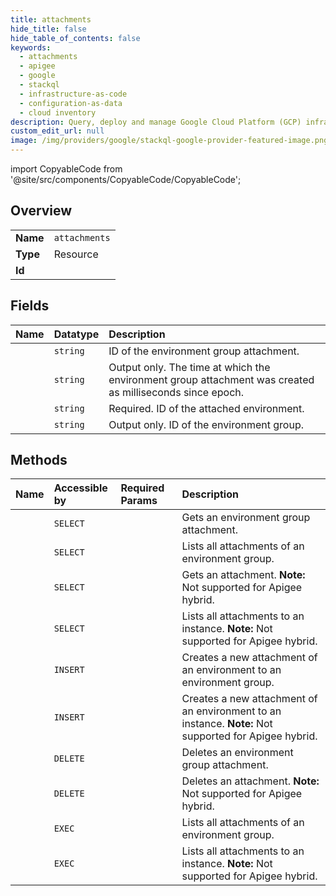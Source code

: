 ```yaml
---
title: attachments
hide_title: false
hide_table_of_contents: false
keywords:
  - attachments
  - apigee
  - google    
  - stackql
  - infrastructure-as-code
  - configuration-as-data
  - cloud inventory
description: Query, deploy and manage Google Cloud Platform (GCP) infrastructure and resources using SQL
custom_edit_url: null
image: /img/providers/google/stackql-google-provider-featured-image.png
---
```


import CopyableCode from '@site/src/components/CopyableCode/CopyableCode';




## Overview
<table><tbody>
<tr><td><b>Name</b></td><td><code>attachments</code></td></tr>
<tr><td><b>Type</b></td><td>Resource</td></tr>
<tr><td><b>Id</b></td><td><CopyableCode code="apigee.attachments" /></td></tr>
</tbody></table>

## Fields
| Name | Datatype | Description |
|:-----|:---------|:------------|
| <CopyableCode code="name" /> | `string` | ID of the environment group attachment. |
| <CopyableCode code="createdAt" /> | `string` | Output only. The time at which the environment group attachment was created as milliseconds since epoch. |
| <CopyableCode code="environment" /> | `string` | Required. ID of the attached environment. |
| <CopyableCode code="environmentGroupId" /> | `string` | Output only. ID of the environment group. |
## Methods
| Name | Accessible by | Required Params | Description |
|:-----|:--------------|:----------------|:------------|
| <CopyableCode code="organizations_envgroups_attachments_get" /> | `SELECT` | <CopyableCode code="attachmentsId, envgroupsId, organizationsId" /> | Gets an environment group attachment. |
| <CopyableCode code="organizations_envgroups_attachments_list" /> | `SELECT` | <CopyableCode code="envgroupsId, organizationsId" /> | Lists all attachments of an environment group. |
| <CopyableCode code="organizations_instances_attachments_get" /> | `SELECT` | <CopyableCode code="attachmentsId, instancesId, organizationsId" /> | Gets an attachment. **Note:** Not supported for Apigee hybrid. |
| <CopyableCode code="organizations_instances_attachments_list" /> | `SELECT` | <CopyableCode code="instancesId, organizationsId" /> | Lists all attachments to an instance. **Note:** Not supported for Apigee hybrid. |
| <CopyableCode code="organizations_envgroups_attachments_create" /> | `INSERT` | <CopyableCode code="envgroupsId, organizationsId" /> | Creates a new attachment of an environment to an environment group. |
| <CopyableCode code="organizations_instances_attachments_create" /> | `INSERT` | <CopyableCode code="instancesId, organizationsId" /> | Creates a new attachment of an environment to an instance. **Note:** Not supported for Apigee hybrid. |
| <CopyableCode code="organizations_envgroups_attachments_delete" /> | `DELETE` | <CopyableCode code="attachmentsId, envgroupsId, organizationsId" /> | Deletes an environment group attachment. |
| <CopyableCode code="organizations_instances_attachments_delete" /> | `DELETE` | <CopyableCode code="attachmentsId, instancesId, organizationsId" /> | Deletes an attachment. **Note:** Not supported for Apigee hybrid. |
| <CopyableCode code="_organizations_envgroups_attachments_list" /> | `EXEC` | <CopyableCode code="envgroupsId, organizationsId" /> | Lists all attachments of an environment group. |
| <CopyableCode code="_organizations_instances_attachments_list" /> | `EXEC` | <CopyableCode code="instancesId, organizationsId" /> | Lists all attachments to an instance. **Note:** Not supported for Apigee hybrid. |
